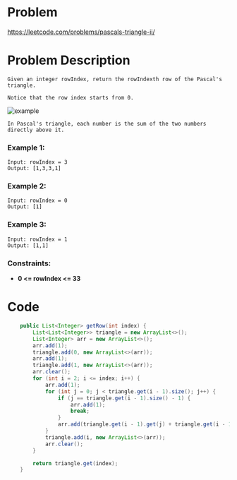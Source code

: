 # Problem
https://leetcode.com/problems/pascals-triangle-ii/
# Problem Description
```
Given an integer rowIndex, return the rowIndexth row of the Pascal's triangle.

Notice that the row index starts from 0.
```
![example](https://upload.wikimedia.org/wikipedia/commons/0/0d/PascalTriangleAnimated2.gif)
```
In Pascal's triangle, each number is the sum of the two numbers directly above it.
```
### Example 1:
```
Input: rowIndex = 3
Output: [1,3,3,1]
```
### Example 2:
```
Input: rowIndex = 0
Output: [1]
```
### Example 3:
```
Input: rowIndex = 1
Output: [1,1]
```
### Constraints:
- **0 <= rowIndex <= 33**
# Code
```java
    public List<Integer> getRow(int index) {
        List<List<Integer>> triangle = new ArrayList<>();
        List<Integer> arr = new ArrayList<>();
        arr.add(1);
        triangle.add(0, new ArrayList<>(arr));
        arr.add(1);
        triangle.add(1, new ArrayList<>(arr));
        arr.clear();
        for (int i = 2; i <= index; i++) {
            arr.add(1);
            for (int j = 0; j < triangle.get(i - 1).size(); j++) {
                if (j == triangle.get(i - 1).size() - 1) {
                    arr.add(1);
                    break;
                }
                arr.add(triangle.get(i - 1).get(j) + triangle.get(i - 1).get(j + 1));
            }
            triangle.add(i, new ArrayList<>(arr));
            arr.clear();
        }

        return triangle.get(index);
    }
```
